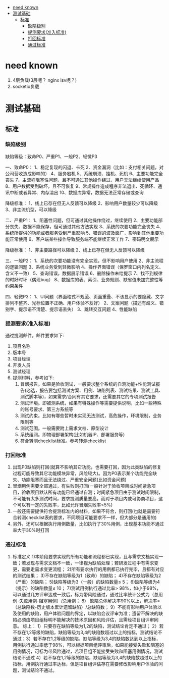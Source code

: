 - [need known](#need-known)
- [测试基础](#测试基础)
  - [标准](#标准)
    - [缺陷级别](#缺陷级别)
    - [提测要求(准入标准)](#提测要求准入标准)
    - [打回标准](#打回标准)
    - [通过标准](#通过标准)

# need known

1. 4层负载(3层呢？ nginx lsv呢？)
2. socketio负载

# 测试基础

## 标准

### 缺陷级别

缺陷等级：致命P0、严重P1、一般P2、轻微P3
 
一、致命P0：
1、稳定复现的闪退、卡死
2、资金漏洞（比如：支付相关问题，对公司营收造成影响的）
4、服务宕机
5、系统崩溃、挂机、死机
6、主要功能完全丧失
7、主流程阻塞性问题，且不可通过其他操作绕过，用户无法继续使用产品
8、用户数据受到破坏，且不可恢复
9、常规操作造成程序非法退出、死循环、通讯中断或者异常、内存溢出
10、数据库异常，数据无法正常存储或查询
 
降级标准：
1、线上已存在但无人反馈可以降级
2、影响用户数量较少可以降级
3、非主流机型，可以降级
 
二、严重P1：
1、阻塞性问题，但可通过其他操作绕过，继续使用
2、主要功能部分丧失、数据不能保存，但可通过其他方法实现
3、系统的次要功能完全丧失
4、系统所提供的功能或者服务受到严重影响
5、错误的波及面广，影响到其他重要功能正常使用
6、客户端某些操作导致服务端不能继续正常工作
7、密码明文展示
 
降级标准：
1、非主要路径可以降级
2、线上已存在但无人反馈可以降级
 
三、一般P2：
1、系统的次要功能没有完全实现，但不影响用户使用
2、非主流程的逻辑问题
3、系统业务受到轻微影响
4、操作界面错误（保罗窗口内列名定义、含义不一致）
5、查询错误，数据展示错误
6、删除操作未给提示
7、找不到规律的时好时坏（偶现bug）
8、数据库的表、索引、业务规则、缺省值未加完整性等约束条件
 
四、轻微P3：
1、UI问题（界面格式不规范、页面重叠、不该显示的要隐藏、文字排列不整齐、光标位置不正确、用户体验不友好）
2、文案问题（描述有歧义、错别字、提示语不清楚、提示语丢失）
3、跳转交互问题
4、性能缺陷

### 提测要求(准入标准)

通过提测邮件，邮件要求如下:
1. 项目名称
2. 版本号
3. 项目经理
4. 开发人员
5. 测试经理
6. 提测材料，参考如下:
   1. 冒烟报告。如果是验收测试，一般要求整个系统的自测功能+性能测试报告(必选，报告要包括测试方案、用例、缺陷列表、测试结果、测试工具、测试脚本等)，如果需求/合同有其它要求，还需要其它的专项测试报告
   2. 测试环境。即被测系统，如果有特殊操作等需要提供说明，比如一些特殊的账号要求、第三方系统等
   3. 测试约束。比如有哪些暂时未实现无法测试，高危操作，环境限制，业务限制等
   4. 测试范围。一般需要附上需求文档、原型设计
   5. 系统组网。即物理部署架构(比如机器IP、部署服务等)
   6. 符合转测checklist标准。参考转测checklist

### 打回标准

1. 出现P0缺陷则打回(就算不影响其它功能，也需要打回，因为此类缺陷的修复过程可能导致其它功能模块异常，风险较大)。因为P0表示某个功能完全缺失、功能阻塞而且无法绕过、严重安全问题(比如资金问题)
2. 冒烟用例需要全部通过，有失败则打回(一般针对于验收项目或时间紧急项目，验收项目默认所有功能已经通过自测；时间紧急项目由于测试时间限制，不可能有太多测试时间，要求提测质量要高。而对于项目内或可协商项目，这个可以有一定的失败率，比如允许冒烟失败率<5%)
3. 一般还需要提供符合提测标准内的材料，如果不符合，则打回(也就是需要符合转测checklist表的要求，不同项目可能要求不一样，但大部分是通用的)
4. 另外，还可以根据执行用例数量，比如执行了30%用例，出现基本功能不通过率大于30%时打回

### 通过标准

1. 标准定义
1)本阶段要求实现的所有功能和流程都已实现，且与需求文档实现一致；若发现与需求文档不一致，一律视为缺陷处理；若研发过程中有需求变更，需要走需求变更流程；
2)所有要求执行的用例都已执行完毕，且都有对应的测试结果；
3)不存在缺陷等级为1（致命）的缺陷；
4)不存在缺陷等级为2（严重）的缺陷；
5)缺陷等级为3（一般）的缺陷数量≤ 5；
6)缺陷等级为4（提示）的缺陷数量≤ 10；
7)测试用例执行通过比率> 98%，如小于98%，可以通过几方评审达成一致后，标为带风险通过，通过比率统计公式为（总用例-失败用例-阻塞用例）/总用例；
8） 缺陷总体解决率90%以上，解决率=（总缺陷数-历史版本累计遗留缺陷）/总缺陷数；
9）不能有影响用户体验以及使用的缺陷，用户体验问题的界定，以缺陷会议评审为准；遗留不解决的缺陷必须由项目组标明不能解决的技术原因和风险评估，且需经项目组评审同意。
综上：
1）只要存在缺陷等级为1,2的缺陷，测试结论肯定不通过；
2）若不存在1,2等级的缺陷，缺陷等级为3,4的缺陷数超过以上的指标，测试结论不通过；3）若不存在1,2等级的缺陷，缺陷等级为3,4的缺陷数达到以上指标，用例执行通过率低于98%，可以根据项目组评审后，如果能接受失败和阻塞的用例情况，可标为带风险通过，若项目组不能接受失败和阻塞用例情况，测试结论不通过
4）若不存在1,2等级的缺陷，缺陷等级为3,4的缺陷数超过以上的指标，用例执行通过率达标，但是项目组评估存在需要修改影响用户体验的问题，测试结论不通过。